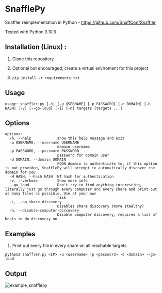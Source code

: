 # SnafflePy
Snaffler reimplementation in Python - https://github.com/SnaffCon/Snaffler 

Tested with Python 3.10.6

## Installation (Linux) :

1. Clone this repository

2. Optional but encouraged, create a virtual enviroment for this project

3. `pip install -r requirements.txt` 

## Usage

`usage: snaffler.py [-h] [-u USERNAME] [-p PASSWORD] [-d DOMAIN] [-H HASH] [-v] [--go-loud] [-i] [-n] targets [targets ...]`

## Options
~~~
options:
  -h, --help            show this help message and exit
  -u USERNAME, --username USERNAME
                        domain username
  -p PASSWORD, --password PASSWORD
                        password for domain user
  -d DOMAIN, --domain DOMAIN
                        FQDN domain to authenticate to, if this option is not provided, SnafflePy will attempt to automatically discover the domain for you
  -H HASH, --hash HASH  NT hash for authentication
  -v, --verbose         Show more info
  --go-loud             Don't try to find anything interesting, literally just go through every computer and every share and print out as many files as possible. Use at your own
                        risk
  -i, --no-share-discovery
                        Disables share discovery (more stealthy)
  -n, --disable-computer-discovery
                        Disable computer discovery, requires a list of hosts to do discovery on
~~~

## Examples

1. Print out every file in every share on all reachable targets 

`python3 snaffler.py <IP> -u <username> -p <password> -d <domain> --go-loud` 

## Output
![example_snafflepy](https://github.com/robert-todora/snafflepy/assets/59801737/33c956da-ed00-4cb7-8444-bf158b67f1f8)
